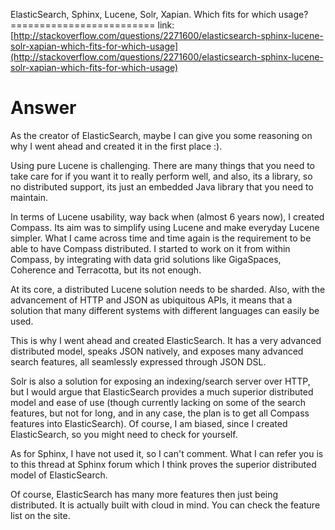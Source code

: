 ElasticSearch, Sphinx, Lucene, Solr, Xapian. Which fits for which usage?=========================
link:
[http://stackoverflow.com/questions/2271600/elasticsearch-sphinx-lucene-solr-xapian-which-fits-for-which-usage](http://stackoverflow.com/questions/2271600/elasticsearch-sphinx-lucene-solr-xapian-which-fits-for-which-usage)

Answer 
===============
As the creator of ElasticSearch, maybe I can give you some reasoning on why I went ahead and created it in the first place :).

Using pure Lucene is challenging. There are many things that you need to take care for if you want it to really perform well, and also, its a library, so no distributed support, its just an embedded Java library that you need to maintain.

In terms of Lucene usability, way back when (almost 6 years now), I created Compass. Its aim was to simplify using Lucene and make everyday Lucene simpler. What I came across time and time again is the requirement to be able to have Compass distributed. I started to work on it from within Compass, by integrating with data grid solutions like GigaSpaces, Coherence and Terracotta, but its not enough.

At its core, a distributed Lucene solution needs to be sharded. Also, with the advancement of HTTP and JSON as ubiquitous APIs, it means that a solution that many different systems with different languages can easily be used.

This is why I went ahead and created ElasticSearch. It has a very advanced distributed model, speaks JSON natively, and exposes many advanced search features, all seamlessly expressed through JSON DSL.

Solr is also a solution for exposing an indexing/search server over HTTP, but I would argue that ElasticSearch provides a much superior distributed model and ease of use (though currently lacking on some of the search features, but not for long, and in any case, the plan is to get all Compass features into ElasticSearch). Of course, I am biased, since I created ElasticSearch, so you might need to check for yourself.

As for Sphinx, I have not used it, so I can't comment. What I can refer you is to this thread at Sphinx forum which I think proves the superior distributed model of ElasticSearch.

Of course, ElasticSearch has many more features then just being distributed. It is actually built with cloud in mind. You can check the feature list on the site.
